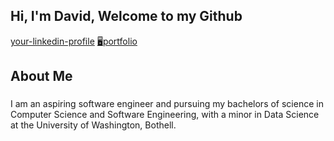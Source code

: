 ## Hi, I'm David, Welcome to my Github

[your-linkedin-profile](https://www.linkedin.com/in/david-hyun-kim/)
[🖥️portfolio](https://www.hyunkim.dev/)

## About Me
### 
I am an aspiring software engineer and pursuing my bachelors of science in Computer Science and Software Engineering, with a minor in Data Science at the University of Washington, Bothell. 

